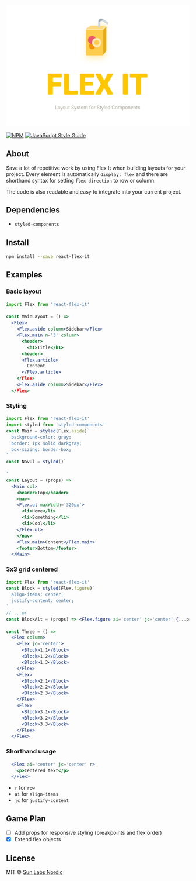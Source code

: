 ![test](docs/assets/header.png)

[![NPM](https://img.shields.io/npm/v/react-flex-it.svg)](https://www.npmjs.com/package/react-flex-it) [![JavaScript Style Guide](https://img.shields.io/badge/code_style-standard-brightgreen.svg)](https://standardjs.com)

## About

Save a lot of repetitive work by using Flex It when building layouts for your project. Every element is automatically `display: flex` and there are shorthand syntax for setting `flex-direction` to row or column.

The code is also readable and easy to integrate into your current project.

## Dependencies

- `styled-components`

## Install

```bash
npm install --save react-flex-it
```

## Examples

### Basic layout
```jsx
import Flex from 'react-flex-it'

const MainLayout = () =>
  <Flex>
    <Flex.aside column>Sidebar</Flex>
    <Flex.main n='3' column>
      <header>
        <h1>Title</h1>
      <header>
      <Flex.article>
        Content
      </Flex.article>
    </Flex>
    <Flex.aside column>Sidebar</Flex>
  </Flex>
```

### Styling

```jsx
import Flex from 'react-flex-it'
import styled from 'styled-components'
const Main = styled(Flex.aside)`
  background-color: gray;
  border: 1px solid darkgray;
  box-sizing: border-box;
`
const NavUl = styled()`

`
const Layout = (props) =>
  <Main col>
    <header>Top</header>
    <nav>
    <Flex.ul maxWidth='320px'>
      <li>Home</li>
      <li>Something</li>
      <li>Cool</li>
    </Flex.ul>
    </nav>
    <Flex.main>Content</Flex.main>
    <footer>Bottom</footer>
  </Main>
```

### 3x3 grid centered
```jsx
import Flex from 'react-flex-it'
const Block = styled(Flex.figure)`
  align-items: center;
  justify-content: center;
`
// ...or
const BlockAlt = (props) => <Flex.figure ai='center' jc='center' {...props} />

const Three = () =>
  <Flex column>
    <Flex jc='center'>
      <Block>1.1</Block>
      <Block>1.2</Block>
      <Block>1.3</Block>
    </Flex>
    <Flex>
      <Block>2.1</Block>
      <Block>2.2</Block>
      <Block>2.3</Block>
    </Flex>
    <Flex>
      <Block>3.1</Block>
      <Block>3.2</Block>
      <Block>3.3</Block>
    </Flex>
  </Flex>
```

### Shorthand usage

```jsx
  <Flex ai='center' jc='center' r>
    <p>Centered text</p>
  </Flex>
```

- `r` for `row`
- `ai` for `align-items`
- `jc` for `justify-content`


## Game Plan

- [ ] Add props for responsive styling (breakpoints and flex order)
- [x] Extend flex objects

## License

MIT © [Sun Labs Nordic](https://github.com/sun-labs)
